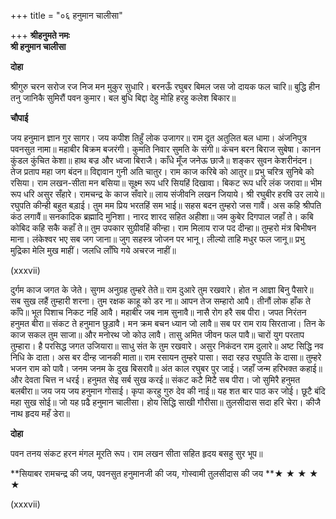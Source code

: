 +++
title = "०६ हनुमान चालीसा"

+++
**श्रीहनुमते नमः**  
**श्री हनुमान चालीसा**

**दोहा**

श्रीगुरु चरन सरोज रज निज मन मुकुर सुधारि। बरनऊँ रघुबर बिमल जस जो दायक फल चारि॥ बुद्धि हीन तनु जानिकै सुमिरौं पवन कुमार। बल बुधि बिद्दा देहु मोहि हरहु कलेश बिकार॥

**चौपाई**

जय हनुमान ज्ञान गुर सागर। जय कपीश तिहुँ लोक उजागर॥ राम दूत अतुलित बल धामा। अंजनिपुत्र पवनसुत नामा॥ महाबीर बिक्रम बजरंगी। कुमति निवार सुमति के संगी॥ कंचन बरन बिराज सुबेषा। कानन कुंडल कुंचित केशा॥ हाथ बज्र और ध्वजा बिराजै। काँधे मूँज जनेऊ छाजै॥ शङ्कर सुवन केशरीनंदन। तेज प्रताप महा जग बंदन॥ विद्दावान गुनी अति चातुर। राम काज करिबे को आतुर॥ प्रभु चरित्र सुनिबे को रसिया। राम लखन-सीता मन बसिया॥ सूक्ष्म रूप धरि सियहिं दिखावा। बिकट रूप धरि लंक जरावा॥ भीम रूप धरि असुर सँहारे। रामचन्द्र के काज सँवारे॥ लाय संजीवनि लखन जियाये। श्री रघुबीर हरषि उर लाये॥ रघुपति कीन्ही बहुत बड़ाई। तुम मम प्रिय भरतहिं सम भाई॥ सहस बदन तुम्हरो जस गावैं। अस कहि श्रीपति कंठ लगावैं॥ सनकादिक ब्रह्मादि मुनिशा। नारद शारद सहित अहीशा॥ जम कुबेर दिगपाल जहाँ ते। कबि कोबिद कहि सकै कहाँ ते॥ तुम उपकार सुग्रीवहिं कीन्हा। राम मिलाय राज पद दीन्हा॥ तुम्हरो मंत्र बिभीषन माना। लंकेश्वर भए सब जग जाना॥ जुग सहस्त्र जोजन पर भानू। लील्यो ताहि मधुर फल जानू॥ प्रभु मुद्रिका मेलि मुख माहीं। जलधि लाँघि गये अचरज नाहीं॥

\(xxxvii\)

दुर्गम काज जगत के जेते। सुगम अनुग्रह तुम्हरे तेते॥ राम दुआरे तुम रखवारे। होत न आज्ञा बिनु पैसारे॥ सब सुख लहैं तुम्हारी शरना। तुम रक्षक काहू को डर ना॥ आपन तेज सम्हारो आपै। तीनौं लोक हाँक ते काँपे॥ भूत पिशाच निकट नहिं आवै। महाबीर जब नाम सुनावै॥ नासै रोग हरै सब पीरा। जपत निरंतन हनुमत बीरा॥ संकट ते हनुमान छुड़ावै। मन क्रम बचन ध्यान जो लावै॥ सब पर राम राय सिरताजा। तिन के काज सकल तुम साजा॥ और मनोरथ जो कोउ लावै। तासु अमित जीवन फल पावै॥ चारों युग परताप तुम्हारा। है परसिद्ध जगत उजियारा॥ साधु संत के तुम रखवारे। असुर निकंदन राम दुलारे॥ अष्ट सिद्धि नव निधि के दाता। अस बर दीन्ह जानकी माता॥ राम रसायन तुम्हरे पासा। सदा रहउ रघुपति के दासा॥ तुम्हरे भजन राम को पावै। जनम जनम के दुख बिसरावै॥ अंत काल रघुबर पुर जाई। जहाँ जन्म हरिभक्त कहाई॥ और देवता चित्त न धरई। हनुमत सेइ सर्ब सुख करई॥ संकट कटै मिटै सब पीरा। जो सुमिरै हनुमत बलबीरा॥ जय जय जय हनुमान गोसाई। कृपा करहु गुरु देव की नाई॥ यह शत बार पाठ कर जोई। छूटै बंदि महा सुख सोई॥ जो यह प़ढै हनुमान चालीसा। होय सिद्धि साखी गौरीसा॥ तुलसीदास सदा हरि चेरा। कीजै नाथ हृदय महँ डेरा॥

**दोहा**

पवन तनय संकट हरन मंगल मूरति रूप। राम लखन सीता सहित हृदय बसहु सुर भूप॥

**सियाबर रामचन्द्र की जय, पवनसुत हनुमानजी की जय, गोस्वामी तुलसीदास की जय **★ ★ ★ ★ ★

\(xxxvii\)
